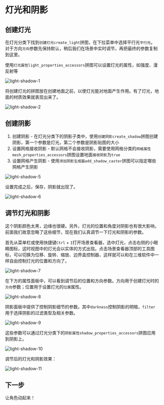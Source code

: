 # 灯光和阴影



## 创建灯光

在灯光分类下找到`创建灯光create_light`拼图，在下拉菜单中选择平行光`平行光`。对于方向`方向`参数先保持默认，稍后我们在场景中实时调节，再把最终的参数复制到这里。

使用`灯光属性light_properties_accessors`拼图可以设置灯光的属性，如强度、漫反射等

![light-shadow-1](https://cdn.zjbku.com/start/light-shadow.jpg)

将创建灯光的拼图放在创建地面之前，以使灯光能对地面产生作用。有了灯光，地面的材质效果就表现出来了。

![light-shadow-2](https://cdn.zjbku.com/start/light-shadow-2.jpg)

## 创建阴影

1. 创建阴影 - 在灯光分类下的阴影子类中，使用`创建阴影create_shadow`拼图创建阴影，第一个参数是灯光，第二个参数是阴影贴图的大小
2. 设置网格接收阴影 - 默认网格不会接收阴影，需要使用网格分类的`网格属性mesh_properties_accessors`拼图设置地面`接收阴影`为`true`
3. 设置网格产生阴影 - 使用`添加阴影生成器add_shadow_caster`拼图可以指定哪些网格产生阴影

![light-shadow-5](https://cdn.zjbku.com/start/light-shadow-5.jpg)

设置完成之后，保存，阴影就出现了。

![light-shadow-6](https://cdn.zjbku.com/start/light-shadow-6.jpg)


## 调节灯光和阴影

这个阴影颜色太黑，边缘也很硬。另外，灯光的位置和角度对阴影也有很大影响，前面我们故意忽略了这些细节，现在我们认真调节一下灯光和阴影的参数。

首先从菜单栏或使用快捷键`Ctrl` + `I`打开场景查看器，选中灯光，点击右侧的小眼睛图标，这时视图中的灯光会以实体的方式出现。点击场景查看器顶部的工具图标，可以切换为位移、旋转、缩放、边界盒控制器，这样就可以和在三维软件中一样自由控制灯光的位置和方向了。

![light-shadow-7](https://cdn.zjbku.com/start/light-shadow-7.jpg)

在下方的属性面板中，可以看到调节后的位置和方向参数。方向用于创建灯光时的`方向`参数；位置用于设置灯光的`位置`属性。

![light-shadow-8](https://cdn.zjbku.com/start/light-shadow-8.jpg)

阴影面板中提供了控制阴影细节的参数。其中`darkness`控制阴影的明暗，`filter`用于选择阴影的过滤类型及相关参数。

![light-shadow-9](https://cdn.zjbku.com/start/light-shadow-9.jpg)

这些参数可以通过灯光分类下的`阴影属性shadow_properties_accessors`拼图应用到阴影上。

![light-shadow-10](https://cdn.zjbku.com/start/light-shadow-10.jpg)

调节后的灯光和阴影效果：

![light-shadow-11](https://cdn.zjbku.com/start/light-shadow-11.jpg)

## 下一步

让角色动起来！